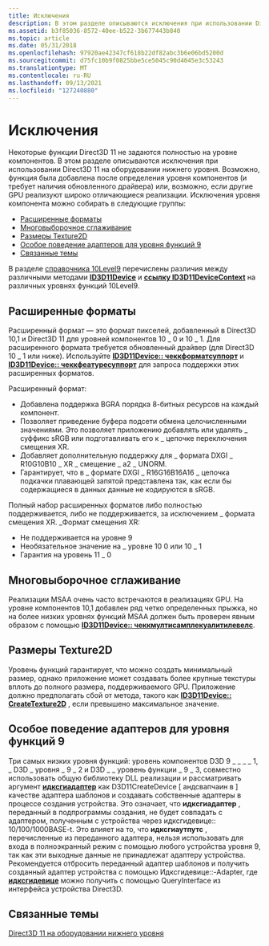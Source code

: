 ```yaml
---
title: Исключения
description: В этом разделе описываются исключения при использовании Direct3D 11 на оборудовании нижнего уровня.
ms.assetid: b3f85036-8572-40ee-b522-3b677443b840
ms.topic: article
ms.date: 05/31/2018
ms.openlocfilehash: 97920ae42347cf618b22df82abc3b6e06bd5200d
ms.sourcegitcommit: d75fc10b9f0825bbe5ce5045c90d4045e3c53243
ms.translationtype: MT
ms.contentlocale: ru-RU
ms.lasthandoff: 09/13/2021
ms.locfileid: "127240880"
---
```

# <a name="exceptions"></a>Исключения

Некоторые функции Direct3D 11 не задаются полностью на уровне компонентов. В этом разделе описываются исключения при использовании Direct3D 11 на оборудовании нижнего уровня. Возможно, функция была добавлена после определения уровня компонентов (и требует наличия обновленного драйвера) или, возможно, если другие GPU реализуют широко отличающиеся реализации. Исключения уровня компонента можно собирать в следующие группы:

-   [Расширенные форматы](#extended-formats)
-   [Многовыборочное сглаживание](#multisample-anti-aliasing)
-   [Размеры Texture2D](#texture2d-sizes)
-   [Особое поведение адаптеров для уровня функций 9](#special-behavior-of-adapters-for-feature-level-9)
-   [Связанные темы](#related-topics)

В разделе [справочника 10Level9](d3d11-graphics-reference-10level9.md) перечислены различия между различными методами [**ID3D11Device**](/windows/desktop/api/D3D11/nn-d3d11-id3d11device) и [**ссылку ID3D11DeviceContext**](/windows/desktop/api/D3D11/nn-d3d11-id3d11devicecontext) на различных уровнях функций 10Level9.

## <a name="extended-formats"></a>Расширенные форматы

Расширенный формат — это формат пикселей, добавленный в Direct3D 10,1 и Direct3D 11 для уровней компонентов 10 \_ 0 и 10 \_ 1. Для расширенного формата требуется обновленный драйвер (для Direct3D 10 \_ 1 или ниже). Используйте [**ID3D11Device:: чеккформатсуппорт**](/windows/desktop/api/D3D11/nf-d3d11-id3d11device-checkformatsupport) и [**ID3D11Device:: чеккфеатуресуппорт**](/windows/desktop/api/D3D11/nf-d3d11-id3d11device-checkfeaturesupport) для запроса поддержки этих расширенных форматов.

Расширенный формат:

-   Добавлена поддержка BGRA порядка 8-битных ресурсов на каждый компонент.
-   Позволяет приведение буфера подсети обмена целочисленными значениями. Это позволяет приложению добавлять или удалять \_ суффикс sRGB или подготавливать его к \_ цепочке переключения смещения XR.
-   Добавляет дополнительную поддержку для \_ формата DXGI \_ R10G10B10 \_ XR \_ смещение \_ a2 \_ UNORM.
-   Гарантирует, что в \_ формате DXGI \_ R16G16B16A16 \_ цепочка подкачки плавающей запятой представлена так, как если бы содержащиеся в данных данные не кодируются в sRGB.

Полный набор расширенных форматов либо полностью поддерживается, либо не поддерживается, за исключением \_ формата смещения XR. \_Формат смещения XR:

-   Не поддерживается на уровне 9
-   Необязательное значение на \_ уровне 10 0 или 10 \_ 1
-   Гарантия на уровень 11 \_ 0

## <a name="multisample-anti-aliasing"></a>Многовыборочное сглаживание

Реализации MSAA очень часто встречаются в реализациях GPU. На уровне компонентов 10,1 добавлен ряд четко определенных прыжка, но на более низких уровнях функций MSAA должен быть проверен явным образом с помощью [**ID3D11Device:: чеккмултисамплекуалитилевелс**](/windows/desktop/api/D3D11/nf-d3d11-id3d11device-checkmultisamplequalitylevels).

## <a name="texture2d-sizes"></a>Размеры Texture2D

Уровень функций гарантирует, что можно создать минимальный размер, однако приложение может создавать более крупные текстуры вплоть до полного размера, поддерживаемого GPU. Приложение должно предполагать сбой от метода, такого как [**ID3D11Device:: CreateTexture2D**](/windows/desktop/api/D3D11/nf-d3d11-id3d11device-createtexture2d) , если превышено максимальное значение.

## <a name="special-behavior-of-adapters-for-feature-level-9"></a>Особое поведение адаптеров для уровня функций 9

Три самых низких уровня функций: уровень компонентов D3D 9 \_ \_ \_ \_ 1, \_ D3D \_ уровня \_ 9 \_ 2 и D3D \_ \_ уровень функции \_ 9 \_ 3, совместно использовать общую библиотеку DLL реализации и рассматривать аргумент [**идксгиадаптер**](/windows/desktop/api/dxgi/nn-dxgi-idxgiadapter) как D3D11CreateDevice \[ андсвапчаин в \] качестве адаптера шаблонов и создавать собственные адаптеры в процессе создания устройства. Это означает, что **идксгиадаптер** , переданный в подпрограммы создания, не будет совпадать с адаптером, полученным с устройства через идксгидевице:: 10/100/1000BASE-t. Это влияет на то, что **идксгиаутпутс** , перечисленные из переданного адаптера, нельзя использовать для входа в полноэкранный режим с помощью любого устройства уровня 9, так как эти выходные данные не принадлежат адаптеру устройства. Рекомендуется отбросить переданный адаптер шаблонов и получить созданный адаптер устройства с помощью Идксгидевице::-Adapter, где [**идксгидевице**](/windows/desktop/api/dxgi/nn-dxgi-idxgidevice) можно получить с помощью QueryInterface из интерфейса устройства Direct3D.

## <a name="related-topics"></a>Связанные темы

<dl> <dt>

[Direct3D 11 на оборудовании нижнего уровня](overviews-direct3d-11-devices-downlevel.md)
</dt> </dl>

 

 